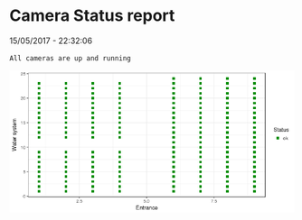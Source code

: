 Camera Status report
================
15/05/2017 - 22:32:06

    All cameras are up and running

![](camreport_files/figure-markdown_github/unnamed-chunk-2-1.png)
